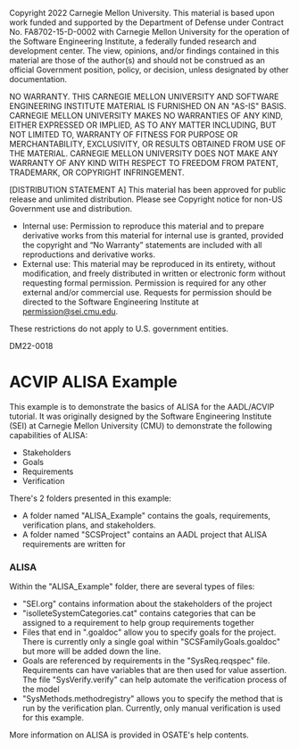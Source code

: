 Copyright 2022 Carnegie Mellon University.
This material is based upon work funded and supported by the Department of
Defense under Contract No. FA8702-15-D-0002 with Carnegie Mellon University
for the operation of the Software Engineering Institute, a federally funded
research and development center.
The view, opinions, and/or findings contained in this material are those of
the author(s) and should not be construed as an official Government position,
policy, or decision, unless designated by other documentation.

NO WARRANTY. THIS CARNEGIE MELLON UNIVERSITY AND SOFTWARE ENGINEERING INSTITUTE
MATERIAL IS FURNISHED ON AN "AS-IS" BASIS. CARNEGIE MELLON UNIVERSITY MAKES NO
WARRANTIES OF ANY KIND, EITHER EXPRESSED OR IMPLIED, AS TO ANY MATTER INCLUDING,
BUT NOT LIMITED TO, WARRANTY OF FITNESS FOR PURPOSE OR MERCHANTABILITY,
EXCLUSIVITY, OR RESULTS OBTAINED FROM USE OF THE MATERIAL. CARNEGIE MELLON
UNIVERSITY DOES NOT MAKE ANY WARRANTY OF ANY KIND WITH RESPECT TO FREEDOM FROM
PATENT, TRADEMARK, OR COPYRIGHT INFRINGEMENT.

[DISTRIBUTION STATEMENT A] This material has been approved for public release
and unlimited distribution.  Please see Copyright notice for non-US Government
use and distribution.
* Internal use: Permission to reproduce this material and to prepare derivative
works from this material for internal use is granted, provided the copyright
and “No Warranty” statements are included with all reproductions and derivative
works.
* External use: This material may be reproduced in its entirety, without
modification, and freely distributed in written or electronic form without
requesting formal permission. Permission is required for any other external
and/or commercial use. Requests for permission should be directed to the
Software Engineering Institute at permission@sei.cmu.edu.

These restrictions do not apply to U.S. government entities.

DM22-0018

# ACVIP ALISA Example

This example is to demonstrate the basics of ALISA for the AADL/ACVIP tutorial.
It was originally designed by the Software Engineering Institute (SEI) at
Carnegie Mellon University (CMU) to demonstrate the following
capabilities of ALISA:

* Stakeholders
* Goals
* Requirements
* Verification

There's 2 folders presented in this example:
* A folder named "ALISA_Example" contains the goals, requirements, verification 
  plans, and stakeholders.
* A folder named "SCSProject" contains an AADL project that ALISA requirements
  are written for

### ALISA

Within the "ALISA_Example" folder, there are several types of files:
* "SEI.org" contains information about the stakeholders of the project
* "isolleteSystemCategories.cat" contains categories that can be assigned to a
  requirement to help group requirements together
* Files that end in ".goaldoc" allow you to specify goals for the project.
  There is currently only a single goal within "SCSFamilyGoals.goaldoc" but
  more will be added down the line. 
* Goals are referenced by requirements in the "SysReq.reqspec" file.
  Requirements can have variables that are then used for value assertion. The 
  file "SysVerify.verify" can help automate the verification process of the
  model
* "SysMethods.methodregistry" allows you to specify the method that is run by
  the verification plan. Currently, only manual verification is used for this
  example.

More information on ALISA is provided in OSATE's help contents.

